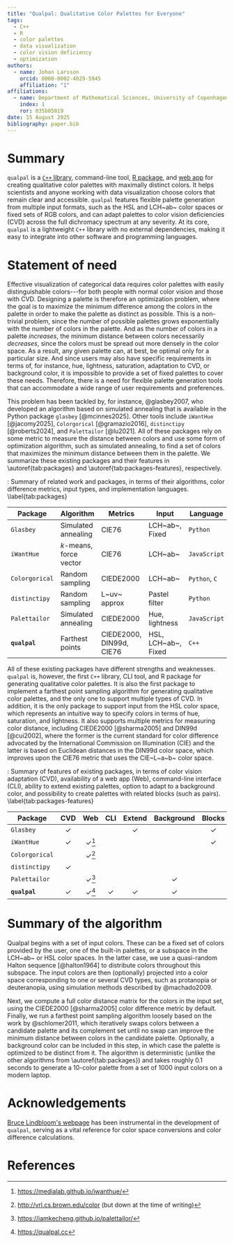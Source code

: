 ```yaml
---
title: "Qualpal: Qualitative Color Palettes for Everyone"
tags:
  - C++
  - R
  - color palettes
  - data visualization
  - color vision deficiency
  - optimization
authors:
  - name: Johan Larsson
    orcid: 0000-0002-4029-5945
    affiliation: "1"
affiliations:
  - name: Department of Mathematical Sciences, University of Copenhagen
    index: 1
    ror: 035b05819
date: 15 August 2025
bibliography: paper.bib
---
```


# Summary

`qualpal` is a [`C++` library](https://github.com/jolars/qualpal), command-line
tool, [R package](https://cran.r-project.org/package=qualpalr), and [web
app](https://qualpal.cc) for creating qualitative color palettes with maximally
distinct colors. It helps scientists and anyone working with data visualization
choose colors that remain clear and accessible. `qualpal` features flexible
palette generation from multiple input formats, such as the HSL and LCH~ab~
color spaces or fixed sets of RGB colors, and can adapt palettes to color
vision deficiencies (CVD) across the full dichromacy spectrum at any severity.
At its core, `qualpal` is a lightweight `C++` library with no external
dependencies, making it easy to integrate into other software and programming
languages.

# Statement of need

Effective visualization of categorical data requires color palettes with easily
distinguishable colors---for both people with normal color vision and those
with CVD. Designing a palette is therefore an optimization problem, where the
goal is to maximize the minimum difference among the colors in the palette in
order to make the palette as distinct as possible. This is a non-trivial
problem, since the number of possible palettes grows exponentially with the
number of colors in the palette. And as the number of colors in a palette
_increases_, the minimum distance between colors necessarily _decreases_, since
the colors must be spread out more densely in the color space. As a result, any
given palette can, at best, be optimal only for a particular size. And since
users may also have specific requirements in terms of, for instance, hue,
lightness, saturation, adaptation to CVD, or background color, it is impossible
to provide a set of fixed palettes to cover these needs. Therefore, there is a
need for flexible palette generation tools that can accommodate a wide range of
user requirements and preferences.

This problem has been tackled by, for instance, @glasbey2007, who developed
an algorithm based on simulated annealing that is available in the Python
package `glasbey` [@mcinnes2025]. Other tools include `iWantHue` [@jacomy2025],
`Colorgorical` [@gramazio2016], `distinctipy` [@roberts2024], and `Palettailor`
[@lu2021]. All of these packages rely on some metric to measure the distance
between colors and use some form of optimization algorithm, such as simulated
annealing, to find a set of colors that maximizes the minimum distance between
them in the palette. We summarize these existing packages and their features in
\autoref{tab:packages} and \autoref{tab:packages-features}, respectively.

: Summary of related work and packages, in terms of their algorithms, color
difference metrics, input types, and implementation languages.
\label{tab:packages}

| Package        | Algorithm               | Metrics                  | Input               | Language      |
| -------------- | ----------------------- | ------------------------ | ------------------- | ------------- |
| `Glasbey`      | Simulated annealing     | CIE76                    | LCH~ab~, Fixed      | `Python`      |
| `iWantHue`     | $k$-means, force vector | CIE76                    | LCH~ab~             | `JavaScript`  |
| `Colorgorical` | Random sampling         | CIEDE2000                | LCH~ab~             | `Python`, `C` |
| `distinctipy`  | Random sampling         | L~uv~ approx             | Pastel filter       | `Python`      |
| `Palettailor`  | Simulated annealing     | CIEDE2000                | Hue, lightness      | `JavaScript`  |
| **`qualpal`**  | Farthest points         | CIEDE2000, DIN99d, CIE76 | HSL, LCH~ab~, Fixed | `C++`         |

All of these existing packages have different strengths and weaknesses. `qualpal` is,
however, the first `C++` library, CLI tool, and R package for generating
qualitative color palettes. It is also the first package to implement a
farthest point sampling algorithm for generating qualitative color palettes,
and the only one to support multiple types of CVD. In addition, it is the only
package to support input from the HSL color space, which represents an
intuitive way to specify colors in terms of hue, saturation, and lightness. It
also supports multiple metrics for measuring color distance, including
CIEDE2000 [@sharma2005] and DIN99d [@cui2002], where the former is
the current standard for color difference advocated by the International Commission
on Illumination (CIE) and the latter is based on Euclidean distances
in the DIN99d color space, which improves upon the CIE76 metric that
uses the CIE~L~a~b~ color space.

: Summary of features of existing packages, in terms of color vision adaptation
(CVD), availability of a web app (Web), command-line interface (CLI), ability
to extend existing palettes, option to adapt to a background color, and
possibility to create palettes with related blocks (such as pairs).
\label{tab:packages-features}

| Package        |     CVD      |       Web        |     CLI      |    Extend    |  Background  |    Blocks    |
| -------------- | :----------: | :--------------: | :----------: | :----------: | :----------: | :----------: |
| `Glasbey`      | $\checkmark$ |                  |              | $\checkmark$ |              | $\checkmark$ |
| `iWantHue`     | $\checkmark$ | $\checkmark$[^1] |              |              |              | $\checkmark$ |
| `Colorgorical` |              | $\checkmark$[^2] |              |              |              |              |
| `distinctipy`  | $\checkmark$ |                  |              |              |              |              |
| `Palettailor`  |              | $\checkmark$[^3] |              |              | $\checkmark$ |              |
| **`qualpal`**  | $\checkmark$ | $\checkmark$[^4] | $\checkmark$ | $\checkmark$ | $\checkmark$ |              |

[^1]: <https://medialab.github.io/iwanthue/>

[^2]: <http://vrl.cs.brown.edu/color> (but down at the time of writing)

[^3]: <https://iamkecheng.github.io/palettailor/>

[^4]: <https://qualpal.cc>

# Summary of the algorithm

Qualpal begins with a set of input colors. These can be a fixed set of
colors provided by the user, one of the built-in palettes, or a subspace in the
LCH~ab~ or HSL color spaces. In the latter case, we use a quasi-random Halton
sequence [@halton1964] to distribute colors throughout this subspace. The input
colors are then (optionally) projected into a color space corresponding to one
or several CVD types, such as protanopia or deuteranopia, using simulation
methods described by @machado2009.

Next, we compute a full color distance matrix for the colors in the input
set, using the CIEDE2000 [@sharma2005] color difference metric by default.
Finally, we run a farthest point sampling algorithm loosely based on the work
by @schlomer2011, which iteratively swaps colors between a candidate palette
and its complement set until no swap can improve the minimum distance
between colors in the candidate palette. Optionally, a background color can be
included in this step, in which case the palette is optimized to be distinct
from it. The algorithm is deterministic (unlike the other algorithms from
\autoref{tab:packages}) and takes roughly 0.1 seconds to generate a 10-color
palette from a set of 1000 input colors on a modern laptop.

# Acknowledgements

[Bruce Lindbloom's webpage](http://www.brucelindbloom.com/) has been
instrumental in the development of `qualpal`, serving as a vital
reference for color space conversions and color difference calculations.

# References
